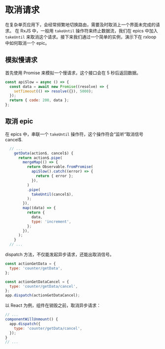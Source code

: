 # 取消请求

在复杂单页应用下，会经常频繁地切换路由，需要及时取消上一个界面未完成的请求。
在 RxJS 中，一般用 `takeUntil` 操作符来终止数据流，我们在 epics 中加入 `takeUntil` 来取消这个请求。接下来我们通过一个简单的实例，演示下在 rxloop 中如何取消一个 epic。

## 模拟慢请求
首先使用 Promise 来模拟一个慢请求，这个接口会在 5 秒后返回数据。
```javascript
const apiSlow = async () => {
  const data = await new Promise((resolve) => {
    setTimeout(() => resolve({}), 5000);
  });
  return { code: 200, data };
};
```

## 取消 epic
在 epics 中，串联一个 `takeUntil` 操作符，这个操作符会“监听“取消信号 cancel$.

```javascript
  // ...
    getData(action$, cancel$) {
      return action$.pipe(
        mergeMap(() => {
          return Observable.fromPromise(
            apiSlow().catch((error) => {
              return { error };
            }),
          )
          .pipe(
            takeUntil(cancel$),
          );
        }),
        map((data) => {
          return {
            data,
            type: 'increment',
          };
        }),
      );
    }
  // ...
```

dispatch 方法，不仅能发起异步请求，还能出取消信号。
```javascript
const actionGetData = {
  type: 'counter/getData',
};

const actionGetDataCancel = {
  type: 'counter/getData/cancel',
};
app.dispatch(actionGetDataCancel);
```

以 React 为例，组件在销毁之前，取消异步请求：
```javascript
// ...
componentWillUnmount() {
  app.dispatch({
    type: 'counter/getData/cancel',
  });
}
// ...
```